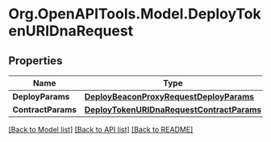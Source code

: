 # Org.OpenAPITools.Model.DeployTokenURIDnaRequest

## Properties

Name | Type | Description | Notes
------------ | ------------- | ------------- | -------------
**DeployParams** | [**DeployBeaconProxyRequestDeployParams**](DeployBeaconProxyRequestDeployParams.md) |  | 
**ContractParams** | [**DeployTokenURIDnaRequestContractParams**](DeployTokenURIDnaRequestContractParams.md) |  | 

[[Back to Model list]](../README.md#documentation-for-models) [[Back to API list]](../README.md#documentation-for-api-endpoints) [[Back to README]](../README.md)

